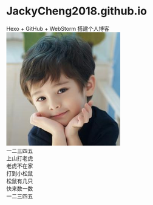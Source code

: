 # JackyCheng2018.github.io
Hexo + GitHub + WebStorm 搭建个人博客<br>
![好可爱啊](/images/keai.jpg)<br>
一二三四五<br>
上山打老虎<br>
老虎不在家<br>
打到小松鼠<br>
松鼠有几只<br>
快来数一数<br>
一二三四五<br>
